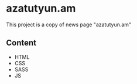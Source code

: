 # azatutyun.am 

This project is a copy of news page "azatutyun.am" 

## Content 

* HTML
* CSS
* SASS
* JS
